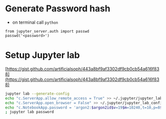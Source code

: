 # Generate Password hash
- on terminal call `python`
```
from jupyter_server.auth import passwd
passwd('<password>')
```

# Setup Jupyter lab 


[https://gist.github.com/artificialsoph/443a8bf9af3302df9cb0cb54a616f838](https://gist.github.com/artificialsoph/443a8bf9af3302df9cb0cb54a616f838)


```bash
jupyter lab --generate-config
echo "c.ServerApp.allow_remote_access = True" >> ~/.jupyter/jupyter_lab_config.py
echo "c.ServerApp.open_browser = False" >> ~/.jupyter/jupyter_lab_config.py
echo "c.NotebookApp.password = 'argon2:$argon2id$v=19$m=10240,t=10,p=8$HYqAwy/nb/SYVe+98VJm2Q$ELDzfrKwUrhl0VbJsGmBpDEepxz43J0HPsGOArqUcmg'" >> ~/.jupyter/jupyter_lab_config.py
; jupyter lab password

```
